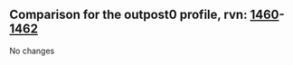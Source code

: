 ## Comparison for the outpost0 profile, rvn: [1460](https://github.com/PRO100KatYT/FortniteProfileRevisions/tree/main/profiles/outpost0/1460%20outpost0.json)-[1462](https://github.com/PRO100KatYT/FortniteProfileRevisions/tree/main/profiles/outpost0/1462%20outpost0.json)

No changes
